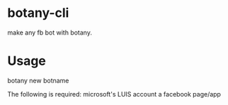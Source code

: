 # botany-cli
make any fb bot with botany.

# Usage
botany new botname

The following is required:
microsoft's LUIS account
a facebook page/app
